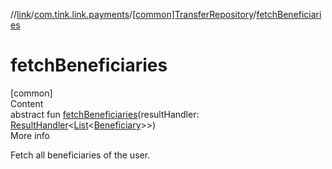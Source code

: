 //[link](../../index.md)/[com.tink.link.payments](../index.md)/[[common]TransferRepository](index.md)/[fetchBeneficiaries](fetch-beneficiaries.md)



# fetchBeneficiaries  
[common]  
Content  
abstract fun [fetchBeneficiaries](fetch-beneficiaries.md)(resultHandler: [ResultHandler](../../com.tink.service.handler/[common]-result-handler/index.md)<[List](https://kotlinlang.org/api/latest/jvm/stdlib/kotlin.collections/-list/index.html)<[Beneficiary](../../com.tink.model.transfer/[common]-beneficiary/index.md)>>)  
More info  


Fetch all beneficiaries of the user.

  



